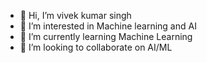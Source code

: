 - 👋 Hi, I’m vivek kumar singh
- 👀 I’m interested in Machine learning and AI
- 🌱 I’m currently learning Machine Learning
- 💞️ I’m looking to collaborate on AI/ML


<!---
see-vivek/see-vivek is a ✨ special ✨ repository because its `README.md` (this file) appears on your GitHub profile.
You can click the Preview link to take a look at your changes.
--->
